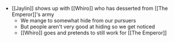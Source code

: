 - [[Jaylin]] shows up with [[Whiro]] who has desserted from [[The Emperor]]'s army
	- We mange to somewhat hide from our pursuers
	- But people aren't very good at hiding so we get noticed
	- [[Whiro]] goes and pretends to still work for [[The Emperor]]